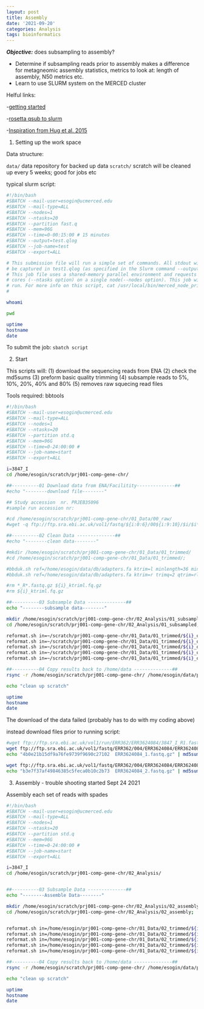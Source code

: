 ```yaml
---
layout: post
title: Assembly
date: '2021-09-20'
categories: Analysis
tags: bioinformatics
---
```


_**Objective:**_ does subsampling to assembly?

- Determine if subsampling reads prior to assembly makes a difference for metagneomic assembly statistics, metrics to look at: length of assembly, N50 metrics etc.
- Learn to use SLURM system on the MERCED cluster 

Helful links: 

-[getting started](https://github.com/ucmerced/merced-cluster/wiki/Getting-Started)

-[rosetta qsub to slurm](https://slurm.schedmd.com/rosetta.pdf)

-[Inspiration from Hug et al. 2015](https://pubmed.ncbi.nlm.nih.gov/26033198/)

1. Setting up the work space

Data structure: 

```data/```  data repository for backed up data
```scratch/``` scratch will be cleaned up every 5 weeks; good for jobs etc


typical slurm script: 
```bash
#!/bin/bash  
#SBATCH --mail-user=esogin@ucmerced.edu  
#SBATCH --mail-type=ALL  
#SBATCH --nodes=1  
#SBATCH --ntasks=20
#SBATCH --partition fast.q  
#SBATCH --mem=96G  
#SBATCH --time=0-00:15:00 # 15 minutes  
#SBATCH --output=test.qlog  
#SBATCH --job-name=test
#SBATCH --export=ALL

# This submission file will run a simple set of commands. All stdout will
# be captured in test1.qlog (as specified in the Slurm command --output above).
# This job file uses a shared-memory parallel environment and requests 20
# cores (--ntasks option) on a single node(--nodes option). This job will also run a global #script called
# run. For more info on this script, cat /usr/local/bin/merced_node_print.
#  

whoami

pwd

uptime
hostname
date
```

To submit the job: ```sbatch script```


2. Start  

This scripts will: 
(1) download the sequencing reads from ENA
(2) check the md5sums 
(3) preform basic quality trimming
(4) subsample reads to 5%, 10%, 20%, 40% and 80%
(5) removes raw squecing read files

Tools required: bbtools

```bash
#!/bin/bash 
#SBATCH --mail-user=esogin@ucmerced.edu  
#SBATCH --mail-type=ALL  
#SBATCH --nodes=1  
#SBATCH --ntasks=20
#SBATCH --partition std.q  
#SBATCH --mem=96G  
#SBATCH --time=0-24:00:00 #  
#SBATCH --job-name=start
#SBATCH --export=ALL

i=3847_I	
cd /home/esogin/scratch/prj001-comp-gene-chr/

##----------01 Download data from ENA/Facilitity--------------##
#echo "--------download file--------"

## Study accession  nr. PRJEB35096	
#sample run accession nr:

#cd /home/esogin/scratch/prj001-comp-gene-chr/01_Data/00_raw/
#wget -q ftp://ftp.sra.ebi.ac.uk/vol1/fastq/${i:0:6}/00${i:9:10}/$i/$i* 

##----------02 Clean Data --------------##
#echo "--------clean data--------"

#mkdir /home/esogin/scratch/prj001-comp-gene-chr/01_Data/01_trimmed/
#cd /home/esogin/scratch/prj001-comp-gene-chr/01_Data/01_trimmed/;

#bbduk.sh ref=/home/esogin/data/db/adapters.fa ktrim=l minlength=36 mink=11 hdist=1 in=../00_raw/${i}_R1.fastq.gz in2=../00_raw/${i}_R2.fastq.gz out=${i}_ktriml.fq.gz;
#bbduk.sh ref=/home/esogin/data/db/adapters.fa ktrim=r trimq=2 qtrim=rl minlength=36 mink=11 hdist=1 in=${i}_ktriml.fq.gz interleaved=t out=${i}_q2_ktrimmed.fq.gz;

#rm *_R*.fastq.gz ${i}_ktriml.fq.gz
#rm ${i}_ktriml.fq.gz

##----------03 Subsample Data --------------##
echo "--------subsample data--------"

mkdir /home/esogin/scratch/prj001-comp-gene-chr/02_Analysis/01_subsampled -p;
cd /home/esogin/scratch/prj001-comp-gene-chr/02_Analysis/01_subsampled;

reformat.sh in=~/scratch/prj001-comp-gene-chr/01_Data/01_trimmed/${i}_q2_ktrimmed.fq.gz samplerate=0.1 out=${i}_0.1.fq.gz
reformat.sh in=~/scratch/prj001-comp-gene-chr/01_Data/01_trimmed/${i}_q2_ktrimmed.fq.gz samplerate=0.2 out=${i}_0.2.fq.gz
reformat.sh in=~/scratch/prj001-comp-gene-chr/01_Data/01_trimmed/${i}_q2_ktrimmed.fq.gz samplerate=0.4 out=${i}_0.4.fq.gz
reformat.sh in=~/scratch/prj001-comp-gene-chr/01_Data/01_trimmed/${i}_q2_ktrimmed.fq.gz samplerate=0.8 out=${i}_0.8.fq.gz
reformat.sh in=~/scratch/prj001-comp-gene-chr/01_Data/01_trimmed/${i}_q2_ktrimmed.fq.gz samplerate=1 out=${i}_1.fq.gz

##----------04 Copy results back to /home/data --------------##
rsync -r /home/esogin/scratch/prj001-comp-gene-chr/ /home/esogin/data/prj001-comp-gene-chr/

echo "clean up scratch"

uptime
hostname
date
```

The download of the data failed (probably has to do with my coding above)

instead download files prior to running script: 

```bash
#wget ftp://ftp.sra.ebi.ac.uk/vol1/run/ERR362/ERR3624084/3847_I_R1.fastq.gz
wget ftp://ftp.sra.ebi.ac.uk/vol1/fastq/ERR362/004/ERR3624084/ERR3624084_1.fastq.gz
echo "4b0e21b15df9a76fe9739f9690c27102  ERR3624084_1.fastq.gz" | md5sum -c 

wget ftp://ftp.sra.ebi.ac.uk/vol1/fastq/ERR362/004/ERR3624084/ERR3624084_2.fastq.gz
echo "b3e7f37af49846385c5feca0b10c2b73  ERR3624084_2.fastq.gz" | md5sum -c 
```

3. Assembly - trouble shooting started Sept 24 2021

Assembly each set of reads with spades 

```bash
#!/bin/bash 
#SBATCH --mail-user=esogin@ucmerced.edu  
#SBATCH --mail-type=ALL  
#SBATCH --nodes=1  
#SBATCH --ntasks=20
#SBATCH --partition std.q  
#SBATCH --mem=96G  
#SBATCH --time=0-24:00:00 #  
#SBATCH --job-name=start
#SBATCH --export=ALL

i=3847_I	
cd /home/esogin/scratch/prj001-comp-gene-chr/02_Analysis/


##----------03 Subsample Data --------------##
echo "--------Assemble Data--------"

mkdir /home/esogin/scratch/prj001-comp-gene-chr/02_Analysis/02_assembly -p;
cd /home/esogin/scratch/prj001-comp-gene-chr/02_Analysis/02_assembly;


reformat.sh in=/home/esogin/prj001-comp-gene-chr/01_Data/02_trimmed/${i}_q2_ktrimmed.fq.gz samplerate=0.1 out=${i}_0.1.fq.gz
reformat.sh in=/home/esogin/prj001-comp-gene-chr/01_Data/02_trimmed/${i}_q2_ktrimmed.fq.gz samplerate=0.2 out=${i}_0.2.fq.gz
reformat.sh in=/home/esogin/prj001-comp-gene-chr/01_Data/02_trimmed/${i}_q2_ktrimmed.fq.gz samplerate=0.4 out=${i}_0.4.fq.gz
reformat.sh in=/home/esogin/prj001-comp-gene-chr/01_Data/02_trimmed/${i}_q2_ktrimmed.fq.gz samplerate=0.8 out=${i}_0.8.fq.gz
reformat.sh in=/home/esogin/prj001-comp-gene-chr/01_Data/02_trimmed/${i}_q2_ktrimmed.fq.gz samplerate=1 out=${i}_1.fq.gz

##----------04 Copy results back to /home/data --------------##
rsync -r /home/esogin/scratch/prj001-comp-gene-chr/ /home/esogin/data/prj001-comp-gene-chr/

echo "clean up scratch"

uptime
hostname
date
```






